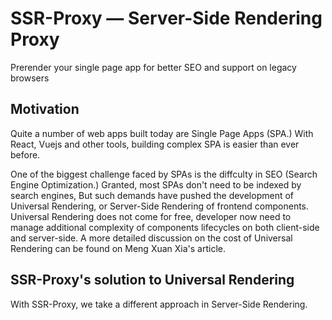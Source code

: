 # SSR-Proxy — Server-Side Rendering Proxy

Prerender your single page app for better SEO and support on legacy browsers

## Motivation

Quite a number of web apps built today are Single Page Apps (SPA.) With React, Vuejs and other tools, building complex SPA is easier than ever before. 

One of the biggest challenge faced by SPAs is the diffculty in SEO (Search Engine Optimization.) Granted, most SPAs don't need to be indexed by search engines, But such demands have pushed the development of Universal Rendering, or Server-Side Rendering of frontend components. Universal Rendering does not come for free, developer now need to manage additional complexity of components lifecycles on both client-side and server-side. A more detailed discussion on the cost of Universal Rendering can be found on Meng Xuan Xia's article.

## SSR-Proxy's solution to Universal Rendering

With SSR-Proxy, we take a different approach in Server-Side Rendering. 